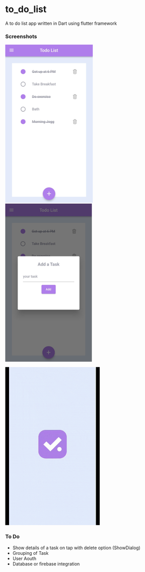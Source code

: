 # to_do_list

A to do list app written in Dart using flutter framework

### Screenshots
<p>
    <img src="markdown/screenshot1.jpg" height = "500">
    <img src="markdown/screenshot2.jpg" height = "500">
</p>

<img src="markdown/demo.gif" height = "500">

### To Do

- Show details of a task on tap with delete option (ShowDialog)
- Grouping of Task
- User Aouth
- Database or firebase integration